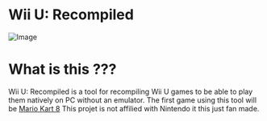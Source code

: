 # Wii U: Recompiled
![Image](https://github.com/user-attachments/assets/628328db-2870-4a8e-9a54-7a95799968b3)
# What is this ???
Wii U: Recompiled is a tool for recompiling Wii U games to be able to play them natively on PC without an emulator.
The first game using this tool will be [Mario Kart 8](https://github.com/DYCAMAX/Mario-Kart-8-Recompiled)
This projet is not affilied with Nintendo it this just fan made.


